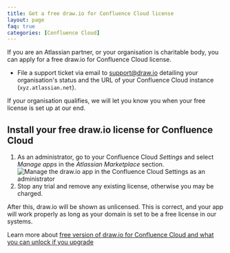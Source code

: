 ```yaml
---
title: Get a free draw.io for Confluence Cloud license
layout: page
faq: true
categories: [Confluence Cloud]
---
```


If you are an Atlassian partner, or your organisation is charitable body, you can apply for a free draw.io for Confluence Cloud license.

* File a support ticket via email to [support@draw.io](mailto:support@draw.io) detailing your organisation's status and the URL of your Confluence Cloud instance (``xyz.atlassian.net``).

If your organisation qualifies, we will let you know you when your free license is set up at our end.

## Install your free draw.io license for Confluence Cloud
1. As an administrator, go to your Confluence Cloud _Settings_ and select _Manage apps_ in the _Atlassian Marketplace_ section.
<br /><img src="/assets/img/blog/drawio-confluence-cloud-information.png" alt="Manage the draw.io app in the Confluence Cloud Settings as an administrator" style="max-width:100%;height:auto;" >
2. Stop any trial and remove any existing license, otherwise you may be charged.

After this, draw.io will be shown as unlicensed. This is correct, and your app will work properly as long as your domain is set to be a free license in our systems.

Learn more about [free version of draw.io for Confluence Cloud and what you can unlock if you upgrade](/blog/confluence-cloud-free-diagrams.html)
